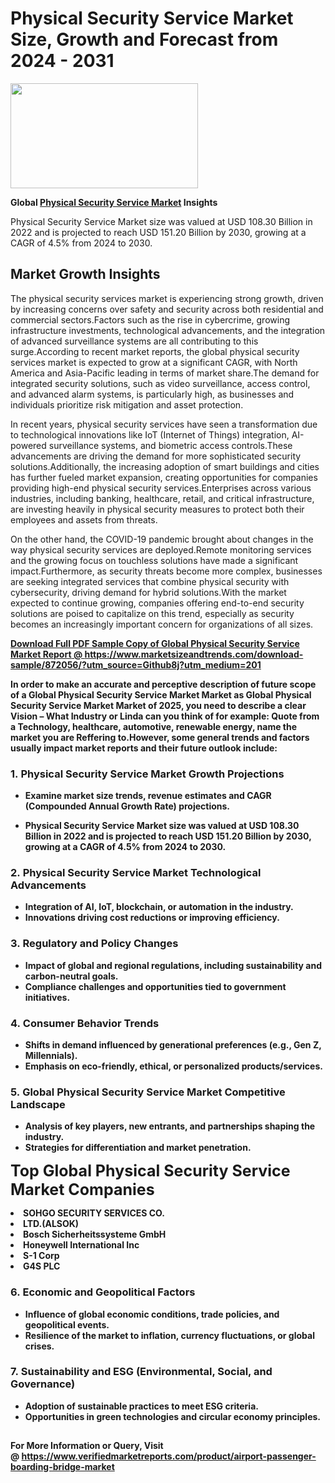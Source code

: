 <H1>Physical Security Service Market Size, Growth and Forecast from 2024 - 2031</H1><img class="aligncenter size-medium wp-image-584254" src="https://thirdeyenews.in/wp-content/uploads/2024/09/Global-Market-Research-300x168.jpeg" alt="" width="300" height="168" /><p><strong>Global&nbsp;<a href="https://www.marketsizeandtrends.com/download-sample/872056/?utm_source=Github8j?utm_medium=201">Physical Security Service Market</a> Insights</strong></p><p>Physical Security Service Market size was valued at USD 108.30 Billion in 2022 and is projected to reach USD 151.20 Billion by 2030, growing at a CAGR of 4.5% from 2024 to 2030.</p><p><h2>Market Growth Insights</h2> <p>The physical security services market is experiencing strong growth, driven by increasing concerns over safety and security across both residential and commercial sectors.Factors such as the rise in cybercrime, growing infrastructure investments, technological advancements, and the integration of advanced surveillance systems are all contributing to this surge.According to recent market reports, the global physical security services market is expected to grow at a significant CAGR, with North America and Asia-Pacific leading in terms of market share.The demand for integrated security solutions, such as video surveillance, access control, and advanced alarm systems, is particularly high, as businesses and individuals prioritize risk mitigation and asset protection.</p> <p><strong><a href="#"></a></strong></p> <p>In recent years, physical security services have seen a transformation due to technological innovations like IoT (Internet of Things) integration, AI-powered surveillance systems, and biometric access controls.These advancements are driving the demand for more sophisticated security solutions.Additionally, the increasing adoption of smart buildings and cities has further fueled market expansion, creating opportunities for companies providing high-end physical security services.Enterprises across various industries, including banking, healthcare, retail, and critical infrastructure, are investing heavily in physical security measures to protect both their employees and assets from threats.</p> <p>On the other hand, the COVID-19 pandemic brought about changes in the way physical security services are deployed.Remote monitoring services and the growing focus on touchless solutions have made a significant impact.Furthermore, as security threats become more complex, businesses are seeking integrated services that combine physical security with cybersecurity, driving demand for hybrid solutions.With the market expected to continue growing, companies offering end-to-end security solutions are poised to capitalize on this trend, especially as security becomes an increasingly important concern for organizations of all sizes.</p> <p><strong><a href="#"></p><p><span class=""><strong>Download Full PDF Sample Copy of Global Physical Security Service Market Report</strong> @ <a href="https://www.marketsizeandtrends.com/download-sample/872056/?utm_source=Github8j?utm_medium=201" target="_blank">https://www.marketsizeandtrends.com/download-sample/872056/?utm_source=Github8j?utm_medium=201</a></span></p><p>In order to make an accurate and perceptive description of future scope of a Global&nbsp;Physical Security Service Market Market as Global&nbsp;Physical Security Service Market Market of 2025, you need to describe a clear Vision &ndash; What Industry or Linda can you think of for example: Quote from a Technology, healthcare, automotive, renewable energy, name the market you are Reffering to.However, some general trends and factors usually impact market reports and their future outlook include:</p><h3>1.&nbsp;<strong>Physical Security Service Market Growth Projections</strong></h3><ul><li>Examine market size trends, revenue estimates and CAGR (Compounded Annual Growth Rate) projections.</li><li><p>Physical Security Service Market size was valued at USD 108.30 Billion in 2022 and is projected to reach USD 151.20 Billion by 2030, growing at a CAGR of 4.5% from 2024 to 2030.</p></li></ul><h3>2.&nbsp;<strong>Physical Security Service Market Technological Advancements</strong></h3><ul><li>Integration of AI, IoT, blockchain, or automation in the industry.</li><li>Innovations driving cost reductions or improving efficiency.</li></ul><h3>3.&nbsp;<strong>Regulatory and Policy Changes</strong></h3><ul><li>Impact of global and regional regulations, including sustainability and carbon-neutral goals.</li><li>Compliance challenges and opportunities tied to government initiatives.</li></ul><h3>4.&nbsp;<strong>Consumer Behavior Trends</strong></h3><ul><li>Shifts in demand influenced by generational preferences (e.g., Gen Z, Millennials).</li><li>Emphasis on eco-friendly, ethical, or personalized products/services.</li></ul><h3>5.&nbsp;<strong>Global Physical Security Service Market Competitive Landscape</strong></h3><ul><li>Analysis of key players, new entrants, and partnerships shaping the industry.</li><li>Strategies for differentiation and market penetration.</li></ul><p data-pm-slice="1 1 []"><span style="color: inherit; font-family: inherit; font-size: 25px;">Top Global Physical Security Service Market Companies</span></p><div class="" data-test-id=""><p><li>SOHGO SECURITY SERVICES CO.</li><li>LTD.(ALSOK)</li><li> Bosch Sicherheitssysteme GmbH</li><li> Honeywell International Inc</li><li> S-1 Corp</li><li> G4S PLC</li></p></div><h3>6.&nbsp;<strong>Economic and Geopolitical Factors</strong></h3><ul><li>Influence of global economic conditions, trade policies, and geopolitical events.</li><li>Resilience of the market to inflation, currency fluctuations, or global crises.</li></ul><h3>7.&nbsp;<strong>Sustainability and ESG (Environmental, Social, and Governance)</strong></h3><ul><li>Adoption of sustainable practices to meet ESG criteria.</li><li>Opportunities in green technologies and circular economy principles.</li></ul><h2><strong style="font-size: 14px;">For More Information or Query, Visit @&nbsp;</strong><a style="background-color: #ffffff; font-size: 14px;" href="https://www.marketsizeandtrends.com/report/physical-security-service-market/" target="_blank">https://www.verifiedmarketreports.com/product/airport-passenger-boarding-bridge-market</a></h2>